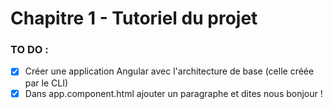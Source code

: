 # Chapitre 1 - Tutoriel du projet

[logo]: https://s3.eu-central-1.amazonaws.com/angularemailsimages/angular.png "Angular5.fr"

### TO DO :

- [x] Créer une application Angular avec l'architecture de base (celle créée par le CLI)
- [x] Dans app.component.html ajouter un paragraphe et dites nous bonjour !
